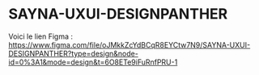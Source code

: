 # SAYNA-UXUI-DESIGNPANTHER
Voici le lien Figma : https://www.figma.com/file/oJMkkZcYdBCqR8EYCtw7N9/SAYNA-UXUI-DESIGNPANTHER?type=design&node-id=0%3A1&mode=design&t=6O8ETe9iFuRnfPRU-1
